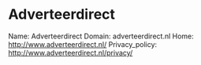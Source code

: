 
# Adverteerdirect

Name: Adverteerdirect
Domain: adverteerdirect.nl
Home: http://www.adverteerdirect.nl/
Privacy_policy: http://www.adverteerdirect.nl/privacy/

